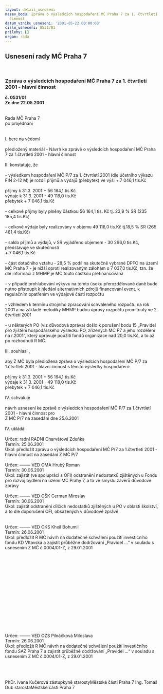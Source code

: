 ```yaml
---
layout: detail_usneseni
nazev_bodu: Zpráva o výsledcích hospodaření MČ Praha 7 za 1. čtvrtletí 2001 - hlavní
  činnost
datum_vzniku_usneseni: '2001-05-22 00:00:00'
cislo_usneseni: 0531/01
prilohy: []
organ: rada
---
```

<div id="ucUsn_pList" class="usn">
	<span><h2>Usnesení rady MČ Praha 7 </h2>
<br></span><div class="standBody">
<span><h3>Zpráva o výsledcích hospodaření MČ Praha 7 za 1. čtvrtletí 2001 - hlavní činnost</h3></span><div class="center">
		<strong>č. 0531/01</strong><br>
	</div>
<div class="center">
		<strong>Ze dne 22.05.2001</strong><br><br>
	</div>
<br>Rada MČ Praha 7<br>po projednání<br><br><br>I.	bere na vědomí<br><br> předložený materiál - Návrh ke zprávě o výsledcích hospodaření MČ Praha 7 za 1.čtvrtletí 2001 - hlavní činnost<br><br>II.	konstatuje, že<br><br>- výsledkem hospodaření MČ P/7 za 1. čtvrtletí 2001 (dle účetního výkazu FIN 2-12 M)  je    rozdíl příjmů a výdajů (přebytek) ve výši 						         	+    7 046,1 tis.Kč<br><br>příjmy k 31.3. 2001	+             56 164,1 tis.Kč<br>výdaje k 31.3. 2001	-              49 118,0 tis.Kč<br>přebytek	+               7 046,1 tis.Kč<br><br>- celkové příjmy byly plněny  částkou   56 164,1 tis. Kč   tj.  23,9  %  SR  (235 185,4 tis.Kč)<br><br>- celkové výdaje byly realizovány v objemu 49 118,0 tis.Kč tj.18,5 % SR (265 481,4 tis.Kč)<br><br>- saldo příjmů a výdajů, v SR vyjádřeno objemem - 30 296,0 tis.Kč, představuje ve skutečnosti  <br>  + 7 046,1 tis.Kč<br><br>- část dotačního vztahu - 28,5 % podíl na skutečně vybrané DPFO na území MČ Praha 7 - je nižší oproti realizovaným zálohám o 7 037,0 tis.Kč, tzn. že dle informací z MHMP je MČ touto částkou přefinancovaná<br><br>-  v případě prohlubování výkyvu na tomto úseku přerozdělované daně bude nutno přistoupit k hledání alternativních zdrojů financování event. k regulačním opatřením ve výdajové části rozpočtu<br><br>- vzhledem k termínu strojního zpracování schváleného rozpočtu na rok 2001 a na základě metodiky MHMP budou úpravy rozpočtu promítnuty ve 2. čtvrtletí 2001<br><br>- u některých PO (viz důvodová zpráva) došlo k porušení bodu 15 „Pravidel pro zjištění hospodářského výsledku PO, zřízených MČ P7 a jeho rozdělení na r.2001“, který upravuje použití fondů organizace nad 20,0 tis.Kč, a to až po rozhodnutí R MČ.<br><br>III.	souhlasí ,<br><br>aby Z MČ byla předložena zpráva o výsledcích hospodaření MČ P/7 za 1.čtvrtletí 2001 - hlavní činnost s těmito výsledky hospodaření:<br><br>příjmy k 31.3. 2001	+             56 164,1 tis.Kč<br>výdaje k 31.3. 2001	-              49 118,0 tis.Kč<br>přebytek	+               7 046,1 tis.Kč<br><br>IV.	schvaluje <br><br>návrh usnesení ke zprávě o výsledcích hospodaření MČ P/7 za 1.čtvrtletí 2001 - hlavní  činnost  pro <br>Z MČ P/7 na zasedání dne 25.6.2001<br><br>IV.	ukládá <br><br> Určen:	radní	RADNI Charvátová Zdeňka<br>Termín: 25.06.2001<br>Úkol:	předložit zprávu o výsledcích hospodaření MČ P/7 za 1.čtvrtletí 2001 - hlavní činnost na zasedání Z MČ P/7<br> <br> Určen:	–––––	VED OMA Hrubý Roman<br>Termín: 30.06.2001<br>Úkol:	zajistit  (ve spolupráci s OFI) odstranění nedostatků zjištěných u Fondu pro rozvoj bydlení na území MČ Prahy 7, a to ve smyslu závěrů důvodové zprávy <br> <br> Určen:	–––––	VED OŠK Cerman Miroslav<br>Termín: 30.06.2001<br>Úkol:	zajistit odstranění dílčích nedostatků zjištěných u PO v oblasti školství, a to dle doporučení OFI, obsažených v důvodové zprávě<br> <br> <br> Určen:	–––––	VED OKS Kheil Bohumil<br>Termín: 26.06.2001<br>Úkol:	předložit R MČ návrh na dodatečné schválení použití investičního fondu KD Vltavská a zajistit průběžné dodržování „Pravidel ...“ v souladu s usnesením Z MČ č.0004/01-Z, z 29.01.2001<br> <br> <br><br><br><br><br><br><br><br><br><br><br><br><br><br><br>Určen:	–––––	VED OZS Pilnáčková Miloslava<br>Termín: 26.06.2001<br>Úkol:	předložit R MČ návrh na dodatečné schválení použití investičního fondu SAZ Praha 7 a zajistit průběžné dodržování „Pravidel ...“ v souladu s usnesením Z MČ č.0004/01-Z, z 29.01.2001<br> <br><br><br> 	<br>PhDr. Ivana Kučerová zástupkyně starostyMěstské části Praha 7	Ing. Tomáš Dub starostaMěstské části Praha 7<br>	<br><br>
</div>
</div>